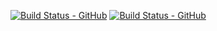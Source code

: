 [![Build Status - GitHub](https://github.com/saninstein/test/workflows/Python%20package/badge.svg)](https://github.com/saninstein/test/actions?query=workflow%3APython%20package)
[![Build Status - GitHub](https://github.com/saninstein/test/workflows/docs/badge.svg)](https://github.com/saninstein/test/actions?query=workflow%docs)

